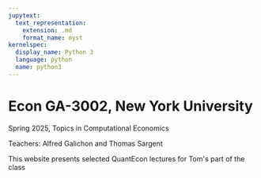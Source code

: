 ```yaml
---
jupytext:
  text_representation:
    extension: .md
    format_name: myst
kernelspec:
  display_name: Python 3
  language: python
  name: python3
---
```


# Econ GA-3002, New York University

 Spring 2025, Topics in Computational Economics

 Teachers: Alfred Galichon and Thomas Sargent 
 
 This website presents selected QuantEcon lectures for Tom's part of the class

```{tableofcontents}
```
